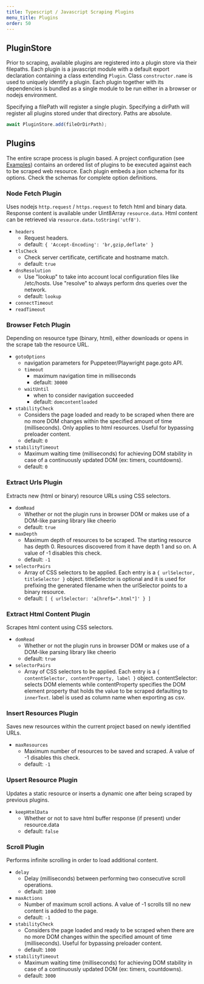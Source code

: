 ```yaml
---
title: Typescript / Javascript Scraping Plugins
menu_title: Plugins
order: 50
---
```

## PluginStore 
Prior to scraping, available plugins are registered into a plugin store via their filepaths. Each plugin is a javascript module with a default export declaration containing a class extending `Plugin`. Class `constructor.name` is used to uniquely identify a plugin. Each plugin together with its dependencies is bundled as a single module to be run either in a browser or nodejs environment.

Specifying a filePath will register a single plugin. Specifying a dirPath will register all plugins stored under that directory. Paths are absolute.
```js
await PluginStore.add(fileOrDirPath);
```

## Plugins

The entire scrape process is plugin based. A project configuration (see [Examples](examples.html)) contains an ordered list of plugins to be executed against each to be scraped web resource. Each plugin embeds a json schema for its options. Check the schemas for complete option definitions.

### Node Fetch Plugin
Uses nodejs `http.request` / `https.request` to fetch html and binary data. Response content is available under Uint8Array `resource.data`.  Html content can be retrieved via `resource.data.toString('utf8')`.
- `headers`
  - Request headers.
  - default: `{ 'Accept-Encoding': 'br,gzip,deflate' }`
- `tlsCheck`
  - Check server certificate, certificate and hostname match.
  - default: `true`
- `dnsResolution`
  - Use "lookup" to take into account local configuration files like /etc/hosts. Use "resolve" to always perform dns queries over the network.
  - default: `lookup`
- `connectTimeout`
- `readTimeout`

### Browser Fetch Plugin
Depending on resource type (binary, html), either downloads or opens in the scrape tab the resource URL.
- `gotoOptions`
  - navigation parameters for Puppeteer/Playwright page.goto API.
  - `timeout`
    - maximum navigation time in milliseconds
    - default: `30000`
  - `waitUntil`
    - when to consider navigation succeeded
    - default: `domcontentloaded`
- `stabilityCheck`
  - Considers the page loaded and ready to be scraped when there are no more DOM changes within the specified amount of time (milliseconds). Only applies to html resources. Useful for bypassing preloader content.
  - default: `0`
- `stabilityTimeout`
  - Maximum waiting time (milliseconds) for achieving DOM stability in case of a continuously updated DOM (ex: timers, countdowns).
  - default: `0`

### Extract Urls Plugin
Extracts new (html or binary) resource URLs using CSS selectors.
- `domRead`
  - Whether or not the plugin runs in browser DOM or makes use of a DOM-like parsing library like cheerio
  - default: `true`
- `maxDepth`
  - Maximum depth of resources to be scraped. The starting resource has depth 0. Resources discovered from it have depth 1 and so on. A value of -1 disables this check.
  - default: `-1`
- `selectorPairs`
  - Array of CSS selectors to be applied. Each entry is a `{ urlSelector, titleSelector }` object. titleSelector is optional and it is used for prefixing the generated filename when the urlSelector points to a binary resource.
  - default: `[ { urlSelector: 'a[href$=".html"]' } ]`

### Extract Html Content Plugin
Scrapes html content using CSS selectors.
- `domRead`
  - Whether or not the plugin runs in browser DOM or makes use of a DOM-like parsing library like cheerio
  - default: `true`
- `selectorPairs`
  - Array of CSS selectors to be applied. Each entry is a `{ contentSelector, contentProperty, label }` object. contentSelector: selects DOM elements while contentProperty specifies the DOM element property that holds the value to be scraped defaulting to `innerText`. label is used as column name when exporting as csv.

### Insert Resources Plugin
Saves new resources within the current project based on newly identified URLs.
- `maxResources`
  - Maximum number of resources to be saved and scraped. A value of -1 disables this check.
  - default: `-1`

### Upsert Resource Plugin
Updates a static resource or inserts a dynamic one after being scraped by previous plugins.
- `keepHtmlData`
  - Whether or not to save html buffer response (if present) under resource.data
  - default: `false`

### Scroll Plugin
Performs infinite scrolling in order to load additional content.
- `delay`
  - Delay (milliseconds) between performing two consecutive scroll operations.
  - default: `1000`
- `maxActions`
  - Number of maximum scroll actions. A value of -1 scrolls till no new content is added to the page.
  - default: `-1`
- `stabilityCheck`
  - Considers the page loaded and ready to be scraped when there are no more DOM changes within the specified amount of time (milliseconds). Useful for bypassing preloader content.
  - default: `1000`
- `stabilityTimeout`
  - Maximum waiting time (milliseconds) for achieving DOM stability in case of a continuously updated DOM (ex: timers, countdowns).
  - default: `3000`